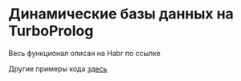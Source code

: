 # Динамические базы данных на TurboProlog

Весь функционал описан на Habr по ссылке

Другие примеры кода [здесь](https://github.com/KirillTaE/Dynamic_DataBase_on_TurboProlog)
